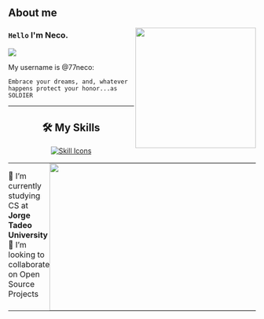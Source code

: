 ## About me

<img align="right" width="245" src="https://i.postimg.cc/W3y9FhPr/noctis.gif"/>

### `Hello` I'm Neco.
![](https://komarev.com/ghpvc/?username=77neco&color=00a0a0&style=plastic)

My username is @77neco:

```
Embrace your dreams, and, whatever happens protect your honor...as SOLDIER 
```

---

<h2 align="center">🛠️ My Skills</h2>

<p align="center">
  <a href="https://skillicons.dev">
    <img src="https://skillicons.dev/icons?i=py,go,js,ts,react&perline=5" alt="Skill Icons" />
  </a>
</p>

<table style="border-collapse: collapse; border: none; width: 100%;">
  <tr style="border: none;">
    <td style="border: none; padding: 0; vertical-align: top;">
      <ul style="list-style-type: none; padding-left: 0;">
        <li>🔭 I’m currently studying CS at <b>Jorge Tadeo University</b></li>
        <li>🤝 I’m looking to collaborate on Open Source Projects</li>
      </ul>
    </td>
    <td style="border: none; padding: 0; text-align: right;">
      <img alt="GIF" src="https://i.pinimg.com/originals/c4/37/12/c43712af49b76ffbf268dd254800624d.gif" width="450" height="300" style="margin-left: auto; display: block;" />
    </td>
  </tr>
</table>
